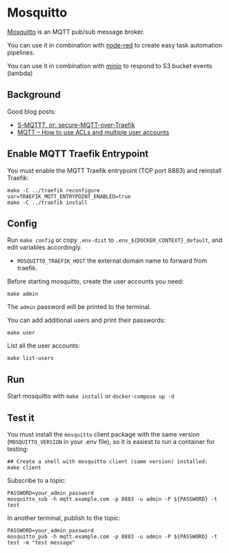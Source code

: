 # Mosquitto
[Mosquitto](https://mosquitto.org/) is an MQTT pub/sub message broker. 

You can use it in combination with [node-red](../nodered) to create easy task
automation pipelines.

You can use it in combination with [minio](../minio) to respond to S3 bucket
events (lambda)

## Background

Good blog posts:

 * [S-MQTTT, or: secure-MQTT-over-Traefik](https://jurian.slui.mn/posts/smqttt-or-secure-mqtt-over-traefik/)
 * [MQTT – How to use ACLs and multiple user accounts](https://blog.jaimyn.dev/mqtt-use-acls-multiple-user-accounts/)

## Enable MQTT Traefik Entrypoint

You must enable the MQTT Traefik entrypoint (TCP port 8883) and
reinstall Traefik:

```
make -C ../traefik reconfigure var=TRAEFIK_MQTT_ENTRYPOINT_ENABLED=true
make -C ../traefik install
```

## Config

Run `make config` or copy `.env-dist` to
`.env_${DOCKER_CONTEXT}_default`, and edit variables accordingly.

 * `MOSQUITTO_TRAEFIK_HOST` the external domain name to forward from traefik.

Before starting mosquitto, create the user accounts you need:

```
make admin
```

The `admin` password will be printed to the terminal.

You can add additional users and print their passwords:

```
make user
```

List all the user accounts:

```
make list-users
```

## Run

Start mosquitto with `make install` or `docker-compose up -d`

## Test it

You must install the `mosquitto` client package with the same version
(`MOSQUITTO_VERSION` in your .env file), so it is easiest to run a
container for testing:

```
## Create a shell with mosquitto client (same version) installed:
make client
```

Subscribe to a topic:

```
PASSWORD=your_admin_password
mosquitto_sub -h mqtt.example.com -p 8883 -u admin -P ${PASSWORD} -t test
```

In another terminal, publish to the topic:
```
PASSWORD=your_admin_password
mosquitto_pub -h mqtt.example.com -p 8883 -u admin -P ${PASSWORD} -t test -m "test message"
```

